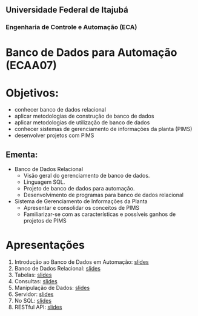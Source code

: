 ## Universidade Federal de Itajubá
### Engenharia de Controle e Automação (ECA)
# Banco de Dados para Automação (ECAA07)

# Objetivos:
- conhecer banco de dados relacional
- aplicar metodologias de construção de banco de dados
- aplicar metodologias de utilização de banco de dados
- conhecer sistemas de gerenciamento de informações da planta (PIMS)
- desenvolver projetos com PIMS

## Ementa:
- Banco de Dados Relacional
  - Visão geral do gerenciamento de banco de dados. 
  - Linguagem SQL. 
  - Projeto de banco de dados para automação. 
  - Desenvolvimento de programas para banco de dados relacional
- Sistema de Gerenciamento de Informações da Planta
  - Apresentar e consolidar os conceitos de PIMS
  - Familiarizar-se com as características e possíveis ganhos de projetos de PIMS

# Apresentações
1. Introdução ao Banco de Dados em Automação: [slides](https://docs.google.com/presentation/d/e/2PACX-1vTYN5XB5bhDjkZ0Rg4JL_ax76vJoZsm_Z9_iVORRXDl95jtWPBlVGOcmROvnJmaQiGF4aaHaBJrAFih/pub?start=false&loop=false&delayms=3000)
2. Banco de Dados Relacional: [slides](https://docs.google.com/presentation/d/e/2PACX-1vTlK1MoGFeGbP7rQ7uEpiXn8pHqw_EJS8Vl-H_-7m51BM7MusQRK8mmsoGK_UNzfGpdFaXzvcIvBd_X/pub?start=false&loop=false&delayms=3000)
3. Tabelas: [slides](https://docs.google.com/presentation/d/e/2PACX-1vT1kD3ywXtHntdZpMa7X95zYvwuR-V404Zw-8jwC9LwEMqfBsoqnzDSrhS96jxC8egFxRUHg_8RwUSb/pub?start=false&loop=false&delayms=3000)
4. Consultas: [slides](https://docs.google.com/presentation/d/e/2PACX-1vQBNwZn2KAwLPB_rd5AO0s0xReNuPMps3bchV-HPMi4WZtIvPJulrHTjVW7UaXOp8DBhhsykSSjr1YD/pub?start=false&loop=false&delayms=3000)
5. Manipulação de Dados: [slides](https://docs.google.com/presentation/d/e/2PACX-1vTb3EjFvNp0x9SC_rvsoZRZRbB-AbzUp0qUBVp5_1lPsNP-syRLi7pAi6Nl0w_4uQUKw4GNUe3j4ii0/pub?start=false&loop=false&delayms=3000)
6. Servidor: [slides](https://docs.google.com/presentation/d/e/2PACX-1vTvkQveNPtfP-BKA0tls09sMkz56ljJ0QH22I_viHChCgUMsZlm2LDhIlkGqvOn6g4FJn_bTGxShgkl/pub?start=false&loop=false&delayms=3000)
7. No SQL: [slides](https://docs.google.com/presentation/d/e/2PACX-1vTrM0q4S_qlM8n7QT4qCBVSsxlye3aogxXuhjZKQEGYLNvLbc5V3wALgTyVcno6EF8OvLKBIosemnJ-/pub?start=false&loop=false&delayms=3000)
8. RESTful API: [slides](https://docs.google.com/presentation/d/e/2PACX-1vRyJg8HSkDeq7dtoH7BjpA88KXbdX5Av3MdVJHz4pBDB_BagGiCT7yI30VIu6GlZGim4BzT6-uNUrmp/pub?start=false&loop=false&delayms=3000)
